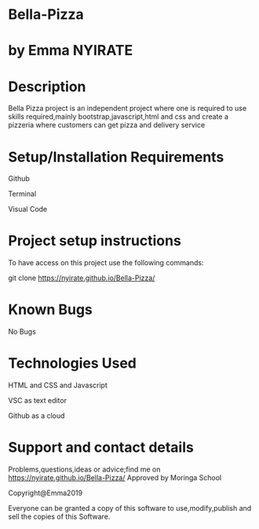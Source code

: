 # Bella-Pizza

# by Emma NYIRATE

# Description
 
 Bella Pizza project is an independent project where one is required to use skills required,mainly bootstrap,javascript,html and css and create a pizzeria where customers can get pizza and delivery service


# Setup/Installation Requirements

   Github

   Terminal

   Visual Code
    

# Project setup instructions

  To have access on this project use the following commands:
  
  git clone https://nyirate.github.io/Bella-Pizza/

  
# Known Bugs

  No Bugs

# Technologies Used

  HTML and CSS and Javascript

  VSC as text editor

  Github as a cloud

# Support and contact details

  Problems,questions,ideas or advice;find me on  https://nyirate.github.io/Bella-Pizza/
  Approved by Moringa School


  Copyright@Emma2019 


  Everyone can be granted a copy of this software to use,modify,publish and sell the copies of this Software.
